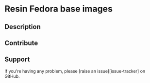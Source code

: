 # Resin Fedora base images

## Description

## Contribute

## Support

If you're having any problem, please [raise an issue][issue-tracker] on GitHub.
